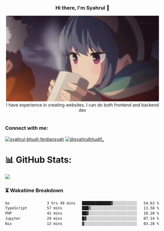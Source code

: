 ### <div align="center">Hi there, I'm Syahrul 🚀</div>

<div align="center">
  <img src="./img/rin.gif" alt="Rin GIF">
</div>



<div align="center">I have experience in creating websites. I can do both frontend and backend dev</div>


<br/>


<h3 align="left">Connect with me:</h3>
<p align="left">
<a href="https://www.linkedin.com/in/syahrul-bhudi-ferdiansyah-792024251/" target="blank"><img align="center" src="https://raw.githubusercontent.com/rahuldkjain/github-profile-readme-generator/master/src/images/icons/Social/linked-in-alt.svg" alt="syahrul-bhudi-ferdiansyah" height="30" width="40" /></a>
<a href="https://www.instagram.com/syahrulbhudif_/" target="blank"><img align="center" src="https://raw.githubusercontent.com/rahuldkjain/github-profile-readme-generator/master/src/images/icons/Social/instagram.svg" alt="@syahrulbhudif_" height="30" width="40" /></a>
</p>

# 📊 GitHub Stats:
<div align="start">
  <img src="https://github-readme-stats.vercel.app/api?username=SyahrulBhudiF&theme=midnight-purple&hide_border=false&include_all_commits=true&count_private=true" /><br/>
</div>


### ⏳ Wakatime Breakdown

<!--START_SECTION:waka-->

```txt
Go                 3 hrs 49 mins   █████████████▓░░░░░░░░░░░   54.63 %
TypeScript         57 mins         ███▒░░░░░░░░░░░░░░░░░░░░░   13.58 %
PHP                42 mins         ██▓░░░░░░░░░░░░░░░░░░░░░░   10.20 %
Jupyter            29 mins         █▓░░░░░░░░░░░░░░░░░░░░░░░   07.14 %
Nix                13 mins         ▓░░░░░░░░░░░░░░░░░░░░░░░░   03.28 %
```

<!--END_SECTION:waka-->
